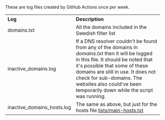 These are log files created by GitHub Actions once per week.

<table>
  <tr align="left">
    <th>Log</th>
    <th>Description</th>
  </tr>
  <tr>
    <td>domains.txt</td>
    <td>All the domains included in the Swedish filter list</td>
  </tr>
  <tr>
    <td>inactive_domains.log</td>
    <td>If a DNS resolver couldn't be found from any of the domains in <i>domains.txt</i> then it will be logged in this file. It should be noted that it's possible that some of these domains are still in use. It does not check for sub-domains. The websites also could've been temporarily down while the script was running.</td>
  </tr>
  <tr>
    <td>inactive_domains_hosts.log</td>
    <td>The same as above, but just for the hosts file <a href="https://github.com/lassekongo83/filter-checks/blob/main/lists/main-hosts.txt">lists/main-hosts.txt</a></td>
  </tr>
</table>

